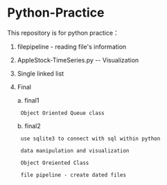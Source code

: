 # Python-Practice

This repository is for python practice：

1. filepipeline - reading file's information  

2. AppleStock-TimeSeries.py -- Visualization 

3. Single linked list 

4. Final

    a. final1
            
        Object Oriented Queue class 
    
    b. final2 
    
        use sqlite3 to connect with sql within python 
        
        data manipulation and visualization
        
        Object Oreiented Class 
        
        file pipeline - create dated files
